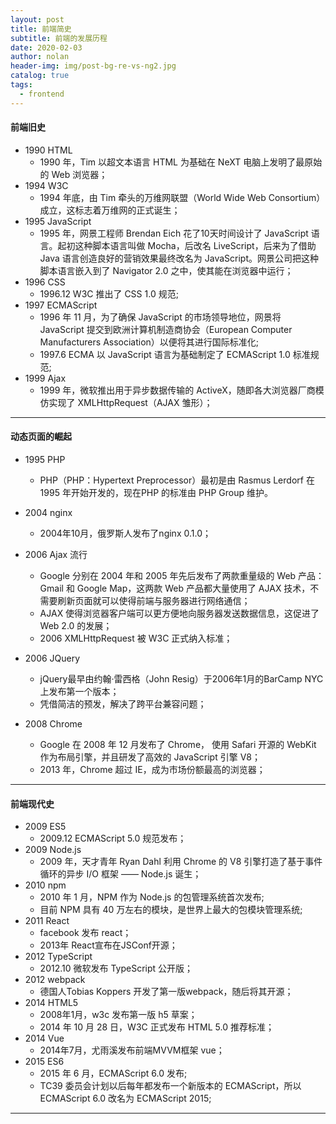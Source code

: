 ```yaml
---
layout: post
title: 前端简史
subtitle: 前端的发展历程
date: 2020-02-03
author: nolan
header-img: img/post-bg-re-vs-ng2.jpg
catalog: true
tags:
  - frontend
---
```


#### 前端旧史
-   1990  HTML
    -   1990 年，Tim 以超文本语言 HTML 为基础在 NeXT 电脑上发明了最原始的 Web 浏览器；
-   1994  W3C
    -   1994 年底，由 Tim 牵头的万维网联盟（World Wide Web Consortium）成立，这标志着万维网的正式诞生；   
-   1995  JavaScript
    -   1995 年，网景工程师 Brendan Eich 花了10天时间设计了 JavaScript 语言。起初这种脚本语言叫做 Mocha，后改名 LiveScript，后来为了借助 Java 语言创造良好的营销效果最终改名为 JavaScript。网景公司把这种脚本语言嵌入到了 Navigator 2.0 之中，使其能在浏览器中运行；
-   1996   CSS 
    -   1996.12 W3C 推出了 CSS 1.0 规范;   
-   1997 ECMAScript
    -  1996 年 11 月，为了确保 JavaScript 的市场领导地位，网景将 JavaScript 提交到欧洲计算机制造商协会（European Computer Manufacturers Association）以便将其进行国际标准化;
    -  1997.6 ECMA 以 JavaScript 语言为基础制定了 ECMAScript 1.0 标准规范;
-   1999 Ajax
    -   1999 年，微软推出用于异步数据传输的 ActiveX，随即各大浏览器厂商模仿实现了 XMLHttpRequest（AJAX 雏形）；
---
#### 动态页面的崛起
-   1995 PHP
    -   PHP（PHP：Hypertext Preprocessor）最初是由 Rasmus Lerdorf 在 1995 年开始开发的，现在PHP 的标准由 PHP Group 维护。
-   2004 nginx
    -   2004年10月，俄罗斯人发布了nginx 0.1.0；
-   2006 Ajax 流行
    -   Google 分别在 2004 年和 2005 年先后发布了两款重量级的 Web 产品：Gmail 和 Google Map，这两款 Web 产品都大量使用了 AJAX 技术，不需要刷新页面就可以使得前端与服务器进行网络通信；
    -   AJAX 使得浏览器客户端可以更方便地向服务器发送数据信息，这促进了 Web 2.0 的发展；
    -   2006 XMLHttpRequest 被 W3C 正式纳入标准；
-   2006 JQuery
    -   jQuery最早由约翰·雷西格（John Resig）于2006年1月的BarCamp NYC上发布第一个版本；
    -   凭借简洁的预发，解决了跨平台兼容问题；
    
-   2008  Chrome 
    -   Google 在 2008 年 12 月发布了 Chrome， 使用 Safari 开源的 WebKit 作为布局引擎，并且研发了高效的 JavaScript 引擎 V8；
    -   2013 年，Chrome 超过 IE，成为市场份额最高的浏览器；

---
#### 前端现代史
-   2009 ES5
    -   2009.12 ECMAScript 5.0 规范发布；
-   2009 Node.js
    -   2009 年，天才青年 Ryan Dahl 利用 Chrome 的 V8 引擎打造了基于事件循环的异步 I/O 框架 —— Node.js 诞生；
-   2010 npm
    -   2010 年 1 月，NPM 作为 Node.js 的包管理系统首次发布;
    -   目前 NPM 具有 40 万左右的模块，是世界上最大的包模块管理系统;
-   2011 React
    -   facebook 发布 react；
    -   2013年 React宣布在JSConf开源；
-   2012 TypeScript
    -   2012.10 微软发布 TypeScript 公开版；
-   2012 webpack
    -   德国人Tobias Koppers 开发了第一版webpack，随后将其开源；
-   2014 HTML5
    -   2008年1月，w3c 发布第一版 h5 草案；
    -   2014 年 10 月 28 日，W3C 正式发布 HTML 5.0 推荐标准；
-   2014 Vue
    -   2014年7月，尤雨溪发布前端MVVM框架 vue；   
-   2015 ES6
    -   2015 年 6 月，ECMAScript 6.0 发布;
    -   TC39 委员会计划以后每年都发布一个新版本的 ECMAScript，所以 ECMAScript 6.0 改名为 ECMAScript 2015;
---
